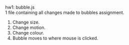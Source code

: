 hw1: bubble.js
<br>1 file containing all changes made to bubbles assignment.
 1. Change size.
 2. Change motion.
 3. Change colour.
 4. Bubble moves to where mouse is clicked.
